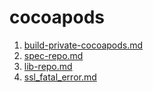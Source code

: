 # cocoapods

1. [build-private-cocoapods.md](build-private-cocoapods.md "mention")
2. [spec-repo.md](spec-repo.md "mention")
3. [lib-repo.md](lib-repo.md "mention")
4. [ssl_fatal_error.md](ssl_fatal_error.md)
